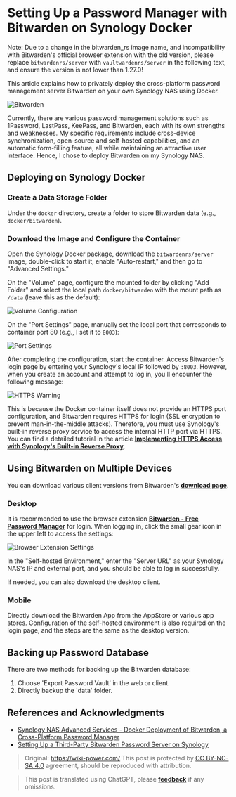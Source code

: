 # Setting Up a Password Manager with Bitwarden on Synology Docker

Note: Due to a change in the bitwarden_rs image name, and incompatibility with Bitwarden's official browser extension with the old version, please replace `bitwardenrs/server` with `vaultwardenrs/server` in the following text, and ensure the version is not lower than 1.27.0!

This article explains how to privately deploy the cross-platform password management server Bitwarden on your own Synology NAS using Docker.

![Bitwarden](https://img.wiki-power.com/d/wiki-media/img/20210503221838.png)

Currently, there are various password management solutions such as 1Password, LastPass, KeePass, and Bitwarden, each with its own strengths and weaknesses. My specific requirements include cross-device synchronization, open-source and self-hosted capabilities, and an automatic form-filling feature, all while maintaining an attractive user interface. Hence, I chose to deploy Bitwarden on my Synology NAS.

## Deploying on Synology Docker

### Create a Data Storage Folder

Under the `docker` directory, create a folder to store Bitwarden data (e.g., `docker/bitwarden`).

### Download the Image and Configure the Container

Open the Synology Docker package, download the `bitwardenrs/server` image, double-click to start it, enable "Auto-restart," and then go to "Advanced Settings."

On the "Volume" page, configure the mounted folder by clicking "Add Folder" and select the local path `docker/bitwarden` with the mount path as `/data` (leave this as the default):

![Volume Configuration](https://img.wiki-power.com/d/wiki-media/img/20210503211711.png)

On the "Port Settings" page, manually set the local port that corresponds to container port 80 (e.g., I set it to `8003`):

![Port Settings](https://img.wiki-power.com/d/wiki-media/img/20210503211759.png)

After completing the configuration, start the container. Access Bitwarden's login page by entering your Synology's local IP followed by `:8003`. However, when you create an account and attempt to log in, you'll encounter the following message:

![HTTPS Warning](https://img.wiki-power.com/d/wiki-media/img/20210503212146.png)

This is because the Docker container itself does not provide an HTTPS port configuration, and Bitwarden requires HTTPS for login (SSL encryption to prevent man-in-the-middle attacks). Therefore, you must use Synology's built-in reverse proxy service to access the internal HTTP port via HTTPS. You can find a detailed tutorial in the article [**Implementing HTTPS Access with Synology's Built-in Reverse Proxy**](https://wiki-power.com/%E7%94%A8%E7%BE%A4%E6%99%96%E8%87%AA%E5%B8%A6%E5%8F%8D%E5%90%91%E4%BB%A3%E7%90%86%E5%AE%9E%E7%8E%B0HTTPS%E8%AE%BF%E9%97%AE).

## Using Bitwarden on Multiple Devices

You can download various client versions from Bitwarden's [**download page**](https://bitwarden.com/download/).

### Desktop

It is recommended to use the browser extension [**Bitwarden - Free Password Manager**](https://chrome.google.com/webstore/detail/bitwarden-free-password-m/nngceckbapebfimnlniiiahkandclblb) for login. When logging in, click the small gear icon in the upper left to access the settings:

![Browser Extension Settings](https://img.wiki-power.com/d/wiki-media/img/20210503215149.png)

In the "Self-hosted Environment," enter the "Server URL" as your Synology NAS's IP and external port, and you should be able to log in successfully.

If needed, you can also download the desktop client.

### Mobile

Directly download the Bitwarden App from the AppStore or various app stores. Configuration of the self-hosted environment is also required on the login page, and the steps are the same as the desktop version.

## Backing up Password Database

There are two methods for backing up the Bitwarden database:

1. Choose 'Export Password Vault' in the web or client.
2. Directly backup the 'data' folder.

## References and Acknowledgments

- [Synology NAS Advanced Services - Docker Deployment of Bitwarden, a Cross-Platform Password Manager](https://www.ioiox.com/archives/70.html)
- [Setting Up a Third-Party Bitwarden Password Server on Synology](https://ppgg.in/blog/10271.html#comment-8463)

> Original: <https://wiki-power.com/>
> This post is protected by [CC BY-NC-SA 4.0](https://creativecommons.org/licenses/by/4.0/deed.en) agreement, should be reproduced with attribution.

> This post is translated using ChatGPT, please [**feedback**](https://github.com/linyuxuanlin/Wiki_MkDocs/issues/new) if any omissions.